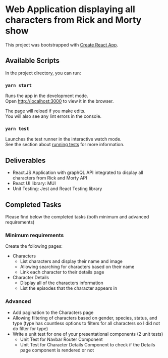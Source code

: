 # Web Application displaying all characters from Rick and Morty show

This project was bootstrapped with [Create React App](https://github.com/facebook/create-react-app).

## Available Scripts

In the project directory, you can run:

### `yarn start`

Runs the app in the development mode.<br />
Open [http://localhost:3000](http://localhost:3000) to view it in the browser.

The page will reload if you make edits.<br />
You will also see any lint errors in the console.

### `yarn test`

Launches the test runner in the interactive watch mode.<br />
See the section about [running tests](https://facebook.github.io/create-react-app/docs/running-tests) for more information.

## Deliverables
- React.JS Application with graphQL API integrated to display all characters from Rick and Morty API
- React UI library: MUI
- Unit Testing: Jest and React Testing library

## Completed Tasks

Please find below the completed tasks (both minimum and advanced requirements)

### Minimum requirements

Create the following pages:

- Characters
  - List characters and display their name and image
  - Allowing searching for characters based on their name
  - Link each character to their details page
- Character Details
  - Display all of the characters information
  - List the episodes that the character appears in

### Advanced

- Add pagination to the Characters page
- Allowing filtering of characters based on gender, species, status, and type (type has countless options to filters for all characters so I did not do filter for type)
- Write a unit test for one of your presentational components (2 unit tests)
  - Unit Test for Navbar Router Component
  - Unit Test for Character Details Component to check if the Details page component is rendered or not
